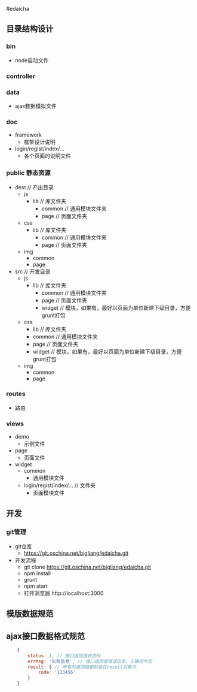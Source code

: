 #edaicha

## 目录结构设计
### bin
* node启动文件

### controller

### data
* ajax数据模拟文件
    
### doc
* framework
    * 框架设计说明
* login/regist/index/...
    * 各个页面的说明文件
    
### public 静态资源
* dest // 产出目录
    * js
        * lib // 库文件夹
            * common // 通用模块文件夹
            * page // 页面文件夹
    * css
        * lib // 库文件夹
            * common // 通用模块文件夹
            * page // 页面文件夹
    * img
        * common
        * page 
* src // 开发目录
    * js
        * lib // 库文件夹
            * common // 通用模块文件夹
            * page // 页面文件夹
            * widget // 模块，如果有，最好以页面为单位新建下级目录，方便grunt打包
    * css
        * lib // 库文件夹
        * common // 通用模块文件夹
        * page // 页面文件夹
        * widget // 模块，如果有，最好以页面为单位新建下级目录，方便grunt打包
    * img
        * common
        * page 
        
### routes
* 路由

### views
* demo 
    * 示例文件
* page
    * 页面文件
* widget
    * common
        * 通用模块文件
    * login/regist/index/... // 文件夹
        * 页面模块文件


## 开发
### git管理
* git仓库
    * https://git.oschina.net/bigliang/edaicha.git
* 开发流程
    * git clone https://git.oschina.net/bigliang/edaicha.git
    * npm install
    * grunt
    * npm start
    * 打开浏览器 http://localhost:3000


## 模版数据规范


## ajax接口数据格式规范

```javascript
    {
        status: 1, // 接口返回值状态码
        errMsg: '失败信息', // 接口返回值错误信息，正确则为空
        result: { // 所有的返回值都封装在result对象中
            code: '123456'
        }
    }
```